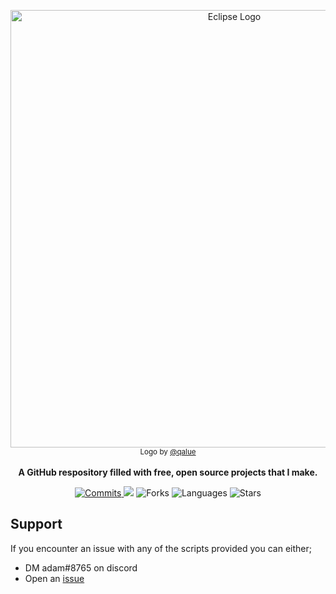 <p align="center">
    <img src="https://cdn.discordapp.com/attachments/903297791223296060/976889258621141062/thing.png" alt="Eclipse Logo" width=700/>
    <br>
      <sub>Logo by <a href="https://github.com/qalue">@qalue</a></sub>
    <br><br>
    <strong>A GitHub respository filled with free, open source projects that I make.</strong>
</p>
<p align="center">
  <a href="https://github.com/qalue/Eclipse/commits/main"><img src="https://img.shields.io/github/commit-activity/m/qalue/Eclipse?label=commits" alt="Commits"></img> </a>
  <a href="https://github.com/qalue/Eclipse/issues" alt="Issues"><img src="https://img.shields.io/github/issues/qalue/Eclipse"></img></a>
  <a><img src="https://img.shields.io/github/forks/qalue/Eclipse" alt="Forks"></img></a>
  <a><img src="https://img.shields.io/github/languages/count/qalue/Eclipse" alt="Languages"></img></a>
  <a><img src="https://img.shields.io/github/stars/qalue/Eclipse" alt="Stars"></img></a>
  
  ## Support
  If you encounter an issue with any of the scripts provided you can either;
  - DM adam#8765 on discord
  - Open an <a href="https://github.com/qalue/Eclipse/issues">issue</a>
</p>
